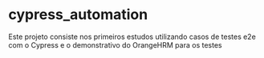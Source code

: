 # cypress_automation
Este projeto consiste nos primeiros estudos utilizando casos de testes e2e com o Cypress e o demonstrativo do OrangeHRM para os testes
